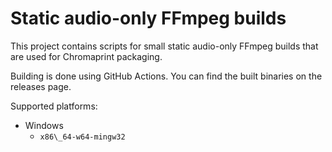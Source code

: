 Static audio-only FFmpeg builds
===============================

This project contains scripts for small static audio-only FFmpeg builds that are used
for Chromaprint packaging.

Building is done using GitHub Actions. You can find the built binaries on the releases page.

Supported platforms:

  - Windows
      * `x86\_64-w64-mingw32`
